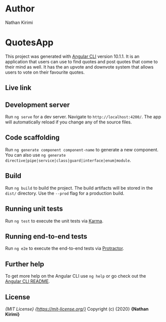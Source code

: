 # Author 

Nathan Kirimi

# QuotesApp

This project was generated with [Angular CLI](https://github.com/angular/angular-cli) version 10.1.1. It is an application that users can use to find quotes and post quotes that come to their mind as well. It has the an upvote and downvote system that allows users to vote on their favourite quotes. 

## Live link



## Development server

Run `ng serve` for a dev server. Navigate to `http://localhost:4200/`. The app will automatically reload if you change any of the source files.

## Code scaffolding

Run `ng generate component component-name` to generate a new component. You can also use `ng generate directive|pipe|service|class|guard|interface|enum|module`.

## Build

Run `ng build` to build the project. The build artifacts will be stored in the `dist/` directory. Use the `--prod` flag for a production build.

## Running unit tests

Run `ng test` to execute the unit tests via [Karma](https://karma-runner.github.io).

## Running end-to-end tests

Run `ng e2e` to execute the end-to-end tests via [Protractor](http://www.protractortest.org/).

## Further help

To get more help on the Angular CLI use `ng help` or go check out the [Angular CLI README](https://github.com/angular/angular-cli/blob/master/README.md).

## License
*{MIT License}* *{https://mit-license.org/}*
Copyright (c) {2020} **{Nathan Kirimi}**